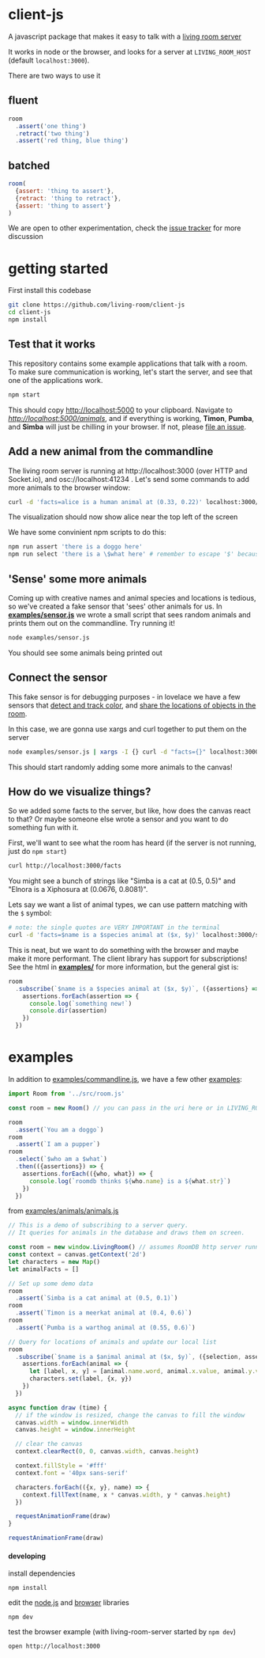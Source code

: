 # client-js

A javascript package that makes it easy to talk with a [living room server](https://github.com/living-room/service-js)

It works in node or the browser, and looks for a server at `LIVING_ROOM_HOST` (default `localhost:3000`).

There are two ways to use it

## fluent

```js
room
  .assert('one thing')
  .retract('two thing')
  .assert('red thing, blue thing')
```

## batched

```js
room(
  {assert: 'thing to assert'},
  {retract: 'thing to retract'},
  {assert: 'thing to assert'}
)
```

We are open to other experimentation, check the [issue tracker](https://github.com/living-room/client-js/issues) for more discussion

# getting started

First install this codebase

```bash
git clone https://github.com/living-room/client-js
cd client-js
npm install
```

## Test that it works

This repository contains some example applications that talk with a room. To make sure communication is working, let's start the server, and see that one of the applications work.

```bash
npm start
```

This should copy [http://localhost:5000]() to your clipboard. Navigate to *[http://localhost:5000/animals]()*, and if everything is working, **Timon**, **Pumba**, and **Simba** will just be chilling in your browser. If not, please [file an issue](https://github.com/living-room/client-js/issues/new).


## Add a new animal from the commandline

The living room server is running at http://localhost:3000 (over HTTP and Socket.io), and osc://localhost:41234 . Let's send some commands to add more animals to the browser window:

```bash
curl -d 'facts=alice is a human animal at (0.33, 0.22)' localhost:3000/assert
```

The visualization should now show alice near the top left of the screen

We have some convinient npm scripts to do this:

```bash
npm run assert 'there is a doggo here'
npm run select 'there is a \$what here' # remember to escape '$' because of shell
```

## 'Sense' some more animals

Coming up with creative names and animal species and locations is tedious, so we've created a fake sensor that 'sees' other animals for us. In **[examples/sensor.js][example-sensor]** we wrote a small script that sees random animals and prints them out on the commandline. Try running it!

```bash
node examples/sensor.js
```

You should see some animals being printed out

## Connect the sensor

This fake sensor is for debugging purposes - in lovelace we have a few sensors that [detect and track color][color-sensor], and [share the locations of objects in the room][yolo-sensor].

In this case, we are gonna use xargs and curl together to put them on the server

```bash
node examples/sensor.js | xargs -I {} curl -d "facts={}" localhost:3000/assert
```

This should start randomly adding some more animals to the canvas!

## How do we visualize things?

So we added some facts to the server, but like, how does the canvas react to that? Or maybe someone else wrote a sensor and you want to do something fun with it.

First, we'll want to see what the room has heard (if the server is not running, just do `npm start`)

```bash
curl http://localhost:3000/facts
```

You might see a bunch of strings like "Simba is a cat at (0.5, 0.5)" and "Elnora is a Xiphosura at (0.0676, 0.8081)".

Lets say we want a list of animal types, we can use pattern matching with the `$` symbol:

```bash
# note: the single quotes are VERY IMPORTANT in the terminal
curl -d 'facts=$name is a $species animal at ($x, $y)' localhost:3000/select

```

This is neat, but we want to do something with the browser and maybe make it more performant. The client library has support for subscriptions! See the html in **[examples/]()** for more information, but the general gist is:

```javascript
room
  .subscribe(`$name is a $species animal at ($x, $y)`, ({assertions} => {
    assertions.forEach(assertion => {
      console.log(`something new!`)
      console.dir(assertion)
    })
  })
```

# examples

In addition to [examples/commandline.js](./examples/commandline.js), we have a few other [examples](./examples):

```javascript
import Room from '../src/room.js'

const room = new Room() // you can pass in the uri here or in LIVING_ROOM_HOST

room
  .assert(`You am a doggo`)
room
  .assert(`I am a pupper`)
room
  .select(`$who am a $what`)
  .then(({assertions}) => {
    assertions.forEach(({who, what}) => {
      console.log(`roomdb thinks ${who.name} is a ${what.str}`)
    })
  })
```

from [examples/animals/animals.js](./examples/animals/animals.js)

```js
// This is a demo of subscribing to a server query.
// It queries for animals in the database and draws them on screen.

const room = new window.LivingRoom() // assumes RoomDB http server running on http://localhost:3000
const context = canvas.getContext('2d')
let characters = new Map()
let animalFacts = []

// Set up some demo data
room
  .assert(`Simba is a cat animal at (0.5, 0.1)`)
room
  .assert(`Timon is a meerkat animal at (0.4, 0.6)`)
room
  .assert(`Pumba is a warthog animal at (0.55, 0.6)`)

// Query for locations of animals and update our local list
room
  .subscribe(`$name is a $animal animal at ($x, $y)`, ({selection, assertions, retractions}) => {
    assertions.forEach(animal => {
      let [label, x, y] = [animal.name.word, animal.x.value, animal.y.value]
      characters.set(label, {x, y})
    })
  })

async function draw (time) {
  // if the window is resized, change the canvas to fill the window
  canvas.width = window.innerWidth
  canvas.height = window.innerHeight

  // clear the canvas
  context.clearRect(0, 0, canvas.width, canvas.height)

  context.fillStyle = '#fff'
  context.font = '40px sans-serif'

  characters.forEach(({x, y}, name) => {
    context.fillText(name, x * canvas.width, y * canvas.height)
  })

  requestAnimationFrame(draw)
}

requestAnimationFrame(draw)
```

#### developing

install dependencies

    npm install

edit the [node.js](./src/room.js) and [browser](./src/room.browser.js) libraries

    npm dev

test the browser example (with living-room-server started by `npm dev`)

    open http://localhost:3000

[example-sensor-image]: (./images/example-sensor.png)
[color-sensor]: https://github.com/jedahan/colorTracker
[yolo-sensor]: https://github.com/jedahan/yoloSensor
[example-sensor]: (./examples/sensor.js)
